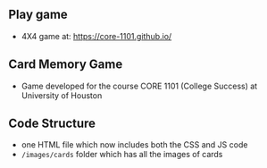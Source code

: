 ## Play game

- 4X4 game at: https://core-1101.github.io/


## Card Memory Game

- Game developed for the course CORE 1101 (College Success) at University of Houston


## Code Structure

- one HTML file which now includes both the CSS and JS code
- `/images/cards` folder which has all the images of cards



